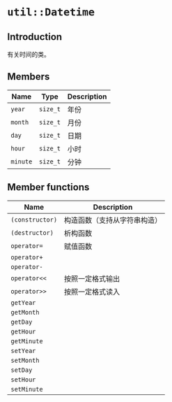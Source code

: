 # `util::Datetime`

## Introduction

有关时间的类。

## Members

Name|Type|Description
--|--|--
`year`|`size_t`|年份
`month`|`size_t`|月份
`day`|`size_t`|日期
`hour`|`size_t`|小时
`minute`|`size_t`|分钟

## Member functions

Name|Description
--|--
`(constructor)`|构造函数（支持从字符串构造）
`(destructor)`|析构函数
`operator=`|赋值函数
`operator+`|
`operator-`|
`operator<<`|按照一定格式输出
`operator>>`|按照一定格式读入
`getYear`|
`getMonth`|
`getDay`|
`getHour`|
`getMinute`|
`setYear`|
`setMonth`|
`setDay`|
`setHour`|
`setMinute`|
